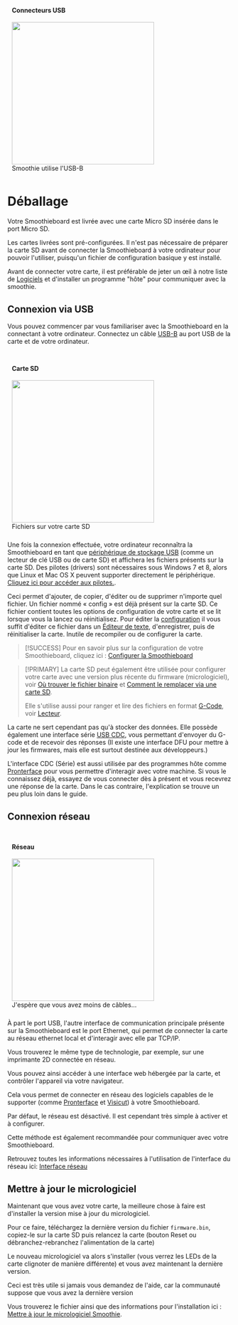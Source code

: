
<div class='panel panel-default wrap_right' style='width:340px;padding:10px '>
<div class='panel-heading'><h4 class='panel-title'>Connecteurs USB</h4></div>
<img src='/images/usb.svg.png' width='320px'><br/>
Smoothie utilise l'USB-B
</div>

# Déballage

Votre Smoothieboard est livrée avec une carte Micro SD insérée dans le port Micro SD.

Les cartes livrées sont pré-configurées. Il n'est pas nécessaire de préparer la carte SD avant de connecter la Smoothieboard à votre ordinateur pour pouvoir l'utiliser, puisqu'un fichier de configuration basique y est installé.

Avant de connecter votre carte, il est préférable de jeter un œil à notre liste de [Logiciels](/software.md) et d'installer un programme "hôte" pour communiquer avec la smoothie.

## Connexion via USB

Vous pouvez commencer par vous familiariser avec la Smoothieboard en la connectant à votre ordinateur. Connectez un câble [USB-B](https://fr.wikipedia.org/wiki/Universal_Serial_Bus) au port USB de la carte et de votre ordinateur.

<div class='panel panel-default wrap_right' style='width:340px;padding:10px '>
<div class='panel-heading'><h4 class='panel-title'>Carte SD</h4></div>
<img src='/images/smoothie-config-screencap.png' width='320px'><br/>
Fichiers sur votre carte SD
</div>

Une fois la connexion effectuée, votre ordinateur reconnaîtra la Smoothieboard en tant que [périphérique de stockage USB](https://fr.wikipedia.org/wiki/USB_Mass_Storage) (comme un lecteur de clé USB ou de carte SD) et affichera les fichiers présents sur la carte SD. Des pilotes (drivers) sont nécessaires sous Windows 7 et 8, alors que Linux et Mac OS X peuvent supporter directement le périphérique. [Cliquez ici pour accéder aux pilotes.](http://smoothieware.org/windows-drivers.md).

Ceci permet d'ajouter, de copier, d'éditer ou de supprimer n'importe quel fichier. Un fichier nommé « config » est déjà présent sur la carte SD. Ce fichier contient toutes les options de configuration de votre carte et se lit lorsque vous la lancez ou réinitialisez. Pour éditer la [configuration](http://smoothieware.org/configuring-smoothie.md) il vous suffit d'éditer ce fichier dans un [Éditeur de texte](https://wiki.gnome.org/Apps/Gedit), d'enregistrer, puis de réinitialiser la carte. Inutile de recompiler ou de configurer la carte.

> [!SUCCESS]
> Pour en savoir plus sur la configuration de votre Smoothieboard, cliquez ici : [Configurer la Smoothieboard](http://smoothieware.org/configuring-smoothie.md)

> [!PRIMARY]
> La carte SD peut également être utilisée pour configurer votre carte avec une version plus récente du firmware (micrologiciel), voir [Où trouver le fichier binaire](/getting-smoothie.md) et [Comment le remplacer via une carte SD](/flashing-smoothie-firmware.md).
>
> Elle s'utilise aussi pour ranger et lire des fichiers en format [G-Code](https://fr.wikipedia.org/wiki/Programmation_de_commande_num%C3%A9rique), voir [Lecteur](/player.md).

La carte ne sert cependant pas qu'à stocker des données. Elle possède également une interface série [USB CDC](http://en.wikipedia.org/wiki/USB_communications_device_class), vous permettant d'envoyer du G-code et de recevoir des réponses (Il existe une interface DFU pour mettre à jour les firmwares, mais elle est surtout destinée aux développeurs.)

L'interface CDC (Série) est aussi utilisée par des programmes hôte comme [Pronterface](/pronterface.md) pour vous permettre d'interagir avec votre machine. Si vous le connaissez déjà, essayez de vous connecter dès à présent et vous recevrez une réponse de la carte. Dans le cas contraire, l'explication se trouve un peu plus loin dans le guide.

## Connexion réseau

<div class='panel panel-default wrap_right' style='width:340px;padding:10px '>
<div class='panel-heading'><h4 class='panel-title'>Réseau</h4></div>
<img src='/images/network.switches.jpg' width='320px'><br/>
J'espère que vous avez moins de câbles...
</div>

À part le port USB, l'autre interface de communication principale présente sur la Smoothieboard est le port Ethernet, qui permet de connecter la carte au réseau ethernet local et d'interagir avec elle par TCP/IP.

Vous trouverez le même type de technologie, par exemple, sur une imprimante 2D connectée en réseau.

Vous pouvez ainsi accéder à une interface web hébergée par la carte, et contrôler l'appareil via votre navigateur.

Cela vous permet de connecter en réseau des logiciels capables de le supporter (comme [Pronterface](/pronterface.md) et [Visicut](/visicut.md)) à votre Smoothieboard.

Par défaut, le réseau est désactivé. Il est cependant très simple à activer et à configurer.

Cette méthode est également recommandée pour communiquer avec votre Smoothieboard.

Retrouvez toutes les informations nécessaires à l'utilisation de l'interface du réseau ici: [Interface réseau](http://smoothieware.org/network.md)

## Mettre à jour le micrologiciel

Maintenant que vous avez votre carte, la meilleure chose à faire est d'installer la version mise à jour du micrologiciel.

Pour ce faire, téléchargez la dernière version du fichier `firmware.bin`, copiez-le sur la carte SD puis relancez la carte (bouton Reset ou débranchez-rebranchez l'alimentation de la carte)

Le nouveau micrologiciel va alors s'installer (vous verrez les LEDs de la carte clignoter de manière différente) et vous avez maintenant la dernière version.

Ceci est très utile si jamais vous demandez de l'aide, car la communauté suppose que vous avez la dernière version

Vous trouverez le fichier ainsi que des informations pour l'installation ici : [Mettre à jour le micrologiciel Smoothie](http://smoothieware.org/flashing-smoothie-firmware.md).
